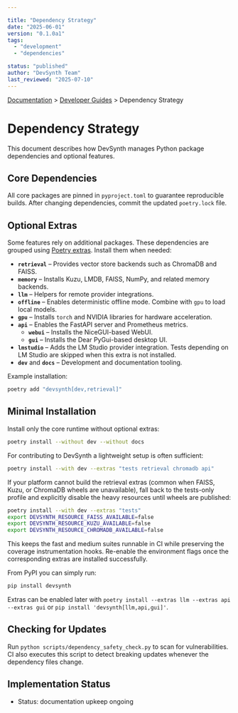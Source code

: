 ```yaml
---

title: "Dependency Strategy"
date: "2025-06-01"
version: "0.1.0a1"
tags:
  - "development"
  - "dependencies"

status: "published"
author: "DevSynth Team"
last_reviewed: "2025-07-10"
---
```

<div class="breadcrumbs">
<a href="../index.md">Documentation</a> &gt; <a href="index.md">Developer Guides</a> &gt; Dependency Strategy
</div>

# Dependency Strategy

This document describes how DevSynth manages Python package dependencies and optional features.

## Core Dependencies

All core packages are pinned in `pyproject.toml` to guarantee reproducible builds. After changing dependencies, commit the updated `poetry.lock` file.

## Optional Extras

Some features rely on additional packages. These dependencies are grouped using [Poetry extras](https://python-poetry.org/docs/pyproject/#extras). Install them when needed:

- **`retrieval`** – Provides vector store backends such as ChromaDB and FAISS.
- **`memory`** – Installs Kuzu, LMDB, FAISS, NumPy, and related memory backends.
- **`llm`** – Helpers for remote provider integrations.
- **`offline`** – Enables deterministic offline mode. Combine with `gpu` to load local models.
- **`gpu`** – Installs `torch` and NVIDIA libraries for hardware acceleration.
- **`api`** – Enables the FastAPI server and Prometheus metrics.
  - **`webui`** – Installs the NiceGUI-based WebUI.
  - **`gui`** – Installs the Dear PyGui-based desktop UI.
- **`lmstudio`** – Adds the LM Studio provider integration. Tests depending on
  LM Studio are skipped when this extra is not installed.
- **`dev`** and **`docs`** – Development and documentation tooling.


Example installation:

```bash
poetry add "devsynth[dev,retrieval]"
```

## Minimal Installation

Install only the core runtime without optional extras:

```bash
poetry install --without dev --without docs
```

For contributing to DevSynth a lightweight setup is often sufficient:

```bash
poetry install --with dev --extras "tests retrieval chromadb api"
```

If your platform cannot build the retrieval extras (common when FAISS, Kuzu,
or ChromaDB wheels are unavailable), fall back to the tests-only profile and
explicitly disable the heavy resources until wheels are published:

```bash
poetry install --with dev --extras "tests"
export DEVSYNTH_RESOURCE_FAISS_AVAILABLE=false
export DEVSYNTH_RESOURCE_KUZU_AVAILABLE=false
export DEVSYNTH_RESOURCE_CHROMADB_AVAILABLE=false
```

This keeps the fast and medium suites runnable in CI while preserving the
coverage instrumentation hooks. Re-enable the environment flags once the
corresponding extras are installed successfully.

From PyPI you can simply run:

```bash
pip install devsynth
```

Extras can be enabled later with `poetry install --extras llm --extras api --extras gui` or `pip install 'devsynth[llm,api,gui]'`.

## Checking for Updates

Run `python scripts/dependency_safety_check.py` to scan for vulnerabilities. CI also executes this script to detect breaking updates whenever the dependency files change.

## Implementation Status

- Status: documentation upkeep ongoing
